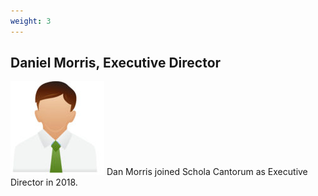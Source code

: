 ```yaml
---
weight: 3
---
```


## Daniel Morris, Executive Director

<img src="/leadership/exec-director/morris.jpg" class="float-left">
Dan Morris joined Schola Cantorum as Executive Director in 2018.

